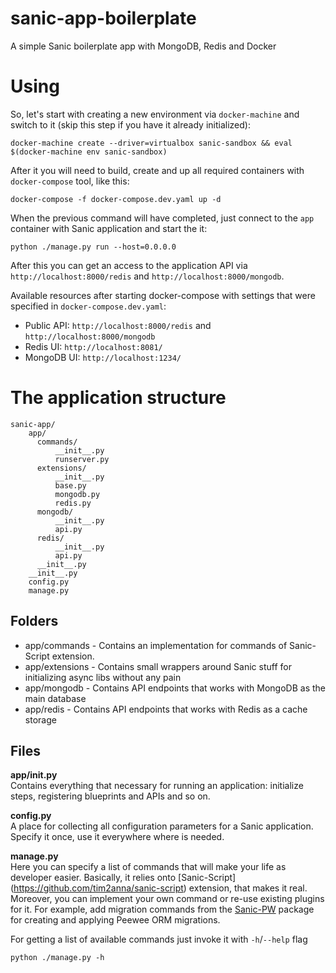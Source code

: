 # sanic-app-boilerplate
A simple Sanic boilerplate app with MongoDB, Redis and Docker

# Using
So, let's start with creating a new environment via `docker-machine` and switch to it (skip this step if you have it already initialized):
```
docker-machine create --driver=virtualbox sanic-sandbox && eval $(docker-machine env sanic-sandbox)
```
After it you will need to build, create and up all required containers with `docker-compose` tool, like this:
```
docker-compose -f docker-compose.dev.yaml up -d
```
When the previous command will have completed, just connect to the `app` container with Sanic application and start the it:
```
python ./manage.py run --host=0.0.0.0
```
After this you can get an access to the application API via `http://localhost:8000/redis` and `http://localhost:8000/mongodb`.

Available resources after starting docker-compose with settings that were specified in `docker-compose.dev.yaml`:
- Public API: `http://localhost:8000/redis` and `http://localhost:8000/mongodb`
- Redis UI: `http://localhost:8081/`
- MongoDB UI: `http://localhost:1234/`

# The application structure
```
sanic-app/
    app/
      commands/
          __init__.py
          runserver.py
      extensions/
          __init__.py
          base.py
          mongodb.py
          redis.py
      mongodb/
          __init__.py
          api.py
      redis/
          __init__.py
          api.py
      __init__.py
    __init__.py
    config.py
    manage.py
```
## Folders
- app/commands - Contains an implementation for commands of Sanic-Script extension.
- app/extensions - Contains small wrappers around Sanic stuff for initializing async libs without any pain
- app/mongodb - Contains API endpoints that works with MongoDB as the main database
- app/redis - Contains API endpoints that works with Redis as a cache storage

## Files
**app/__init__.py**  
Contains everything that necessary for running an application: initialize steps, registering blueprints and APIs and so on. 

**config.py**  
A place for collecting all configuration parameters for a Sanic application. Specify it once, use it everywhere where is needed.

**manage.py**  
Here you can specify a list of commands that will make your life as developer easier. Basically, it relies onto [Sanic-Script] (https://github.com/tim2anna/sanic-script) extension, that makes it real. Moreover, you can implement your own command or re-use existing plugins for it. For example, add migration commands from the [Sanic-PW](https://github.com/Relrin/sanic-pw) package for creating and applying Peewee ORM migrations.

For getting a list of available commands just invoke it with `-h`/`--help` flag
```
python ./manage.py -h
```
